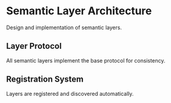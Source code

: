 # Semantic Layer Architecture

Design and implementation of semantic layers.

## Layer Protocol

All semantic layers implement the base protocol for consistency.

## Registration System

Layers are registered and discovered automatically.
